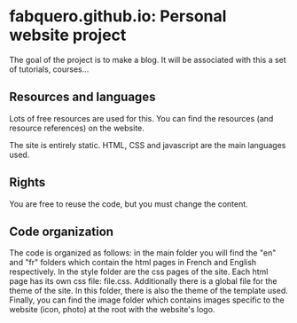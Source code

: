 #  fabquero.github.io: Personal website project

The goal of the project is to make a blog. It will be associated with this a set of tutorials, courses...

## Resources and languages

Lots of free resources are used for this. You can find the resources (and resource references) on the website.

The site is entirely static. HTML, CSS and javascript are the main languages used.

## Rights

You are free to reuse the code, but you must change the content.

## Code organization

The code is organized as follows: in the main folder you will find the "en" and "fr" folders which contain the html pages in French and English respectively. In the style folder are the css pages of the site. Each html page has its own css file: file.css. Additionally there is a global file for the theme of the site. In this folder, there is also the theme of the template used. Finally, you can find the image folder which contains images specific to the website (icon, photo) at the root with the website's logo.
